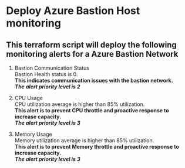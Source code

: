 # Deploy Azure Bastion Host monitoring
## This terraform script will deploy the following monitoring alerts for a Azure Bastion Network

1. Bastion Communication Status  
Bastion Health status is 0.  
**This indicates communication issues with the bastion network.**  
***The alert priority level is 2***  

2. CPU Usage  
CPU utilization average is higher than 85% utilization.  
**This alert is to prevent CPU throttle and proactive response to increase capacity.**  
***The alert priority level is 3***  

3. Memory Usage  
Memory utilization average is higher than 85% utilization.  
**This alert is to prevent Memory throttle and proactive response to increase capacity.**  
***The alert priority level is 3***  
